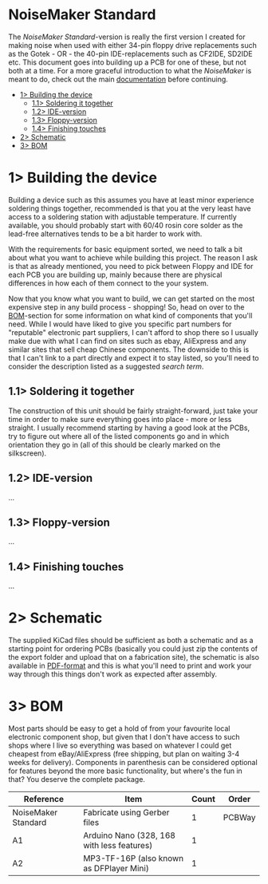 # NoiseMaker Standard
The *NoiseMaker Standard*-version is really the first version I created for making noise when used with either 34-pin floppy drive replacements such as the Gotek - OR - the 40-pin IDE-replacements such as CF2IDE, SD2IDE etc. This document goes into building up a PCB for one of these, but not both at a time. For a more graceful introduction to what the *NoiseMaker* is meant to do, check out the main [documentation](https://github.com/tebl/NoiseMaker) before continuing.



- [1> Building the device](#1-building-the-device)
  - [1.1> Soldering it together](#11-soldering-it-together)
  - [1.2> IDE-version](#12-ide-version)
  - [1.3> Floppy-version](#13-floppy-version)
  - [1.4> Finishing touches](#14-finishing-touches)
- [2> Schematic](#2-schematic)
- [3> BOM](#3-bom)

# 1> Building the device
Building a device such as this assumes you have at least minor experience soldering things together, recommended is that you at the very least have access to a soldering station with adjustable temperature. If currently available, you should probably start with 60/40 rosin core solder as the lead-free alternatives tends to be a bit harder to work with.

With the requirements for basic equipment sorted, we need to talk a bit about what you want to achieve while building this project. The reason I ask is that as already mentioned, you need to pick between Floppy and IDE for each PCB you are building up, mainly because there are physical differences in how each of them connect to the your system. 

Now that you know what you want to build, we can get started on the most expensive step in any build process - shopping! So, head on over to the [BOM](#3-bom)-section for some information on what kind of components that you'll need. While I would have liked to give you specific part numbers for "reputable" electronic part suppliers, I can't afford to shop there so I usually make due with what I can find on sites such as ebay, AliExpress and any similar sites that sell cheap Chinese components. The downside to this is that I can't link to a part directly and expect it to stay listed, so you'll need to consider the description listed as a suggested *search term*.

## 1.1> Soldering it together
The construction of this unit should be fairly straight-forward, just take your time in order to make sure everything goes into place - more or less straight. I usually recommend starting by having a good look at the PCBs, try to figure out where all of the listed components go and in which orientation they go in (all of this should be clearly marked on the silkscreen). 

## 1.2> IDE-version
...

## 1.3> Floppy-version
...

## 1.4> Finishing touches
...

# 2> Schematic
The supplied KiCad files should be sufficient as both a schematic and as a  starting point for ordering PCBs (basically you could just zip the contents of the export folder and upload that on a fabrication site), the schematic is also available in [PDF-format](https://github.com/tebl/NoiseMaker/tree/main/documentation/schematic) and this is what you'll need to print and work your way through this things don't work as expected after assembly.

# 3> BOM
Most parts should be easy to get a hold of from your favourite local electronic component shop, but given that I don't have access to such shops where I live so everything was based on whatever I could get cheapest from eBay/AliExpress (free shipping, but plan on waiting 3-4 weeks for delivery). Components in parenthesis can be considered optional for features beyond the more basic functionality, but where's the fun in that? You deserve the complete package.

| Reference             | Item                                                              | Count | Order  |
| --------------------- | ----------------------------------------------------------------- | ----- | ------ |
| NoiseMaker Standard   | Fabricate using Gerber files                                      |     1 | PCBWay
| A1 | Arduino Nano (328, 168 with less features) | 1
| A2 | MP3-TF-16P (also known as DFPlayer Mini) | 1